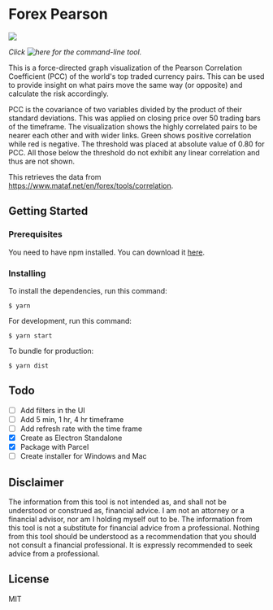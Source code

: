 # Forex Pearson

![](img/demo.gif)

_Click ![here](https://github.com/shyrwinsia/forex-pearson-cli) for the command-line tool._

This is a force-directed graph visualization of the Pearson Correlation Coefficient (PCC) of the world's top traded currency pairs. This can be used to provide insight on what pairs move the same way (or opposite) and calculate the risk accordingly.

PCC is the covariance of two variables divided by the product of their standard deviations. This was applied on closing price over 50 trading bars of the timeframe. The visualization shows the highly correlated pairs to be nearer each other and with wider links. Green shows positive correlation while red is negative. The threshold was placed at absolute value of 0.80 for PCC. All those below the threshold do not exhibit any linear correlation and thus are not shown.

This retrieves the data from https://www.mataf.net/en/forex/tools/correlation.

## Getting Started

### Prerequisites

You need to have npm installed. You can download it [here](https://nodejs.org/en/download/).

### Installing

To install the dependencies, run this command:

```
$ yarn
```

For development, run this command:

```
$ yarn start
```

To bundle for production:

```
$ yarn dist
```

## Todo

- [ ] Add filters in the UI
- [ ] Add 5 min, 1 hr, 4 hr timeframe
- [ ] Add refresh rate with the time frame
- [x] Create as Electron Standalone
- [x] Package with Parcel
- [ ] Create installer for Windows and Mac

## Disclaimer
The information from this tool is not intended as, and shall not be understood or construed as, financial advice. I am not an attorney or a financial advisor, nor am I holding myself out to be. The information from this tool is not a substitute for financial advice from a professional. Nothing from this tool should be understood as a recommendation that you should not consult a financial professional. It is expressly recommended to seek advice from a professional.

## License

MIT
